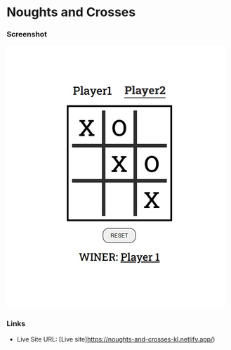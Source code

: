 # Noughts and Crosses

### Screenshot

![screenshot](Zrzut%20ekranu%202022-10-04%20142142.jpg)

### Links

- Live Site URL: [Live site]https://noughts-and-crosses-kl.netlify.app/)
